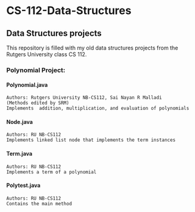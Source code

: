 # CS-112-Data-Structures
## Data Structures projects

This repository is filled with my old data structures projects from 
the Rutgers University class CS 112. 

### Polynomial Project:
  #### Polynomial.java
    Authors: Rutgers University NB-CS112, Sai Nayan R Malladi
    (Methods edited by SRM)
    Implements  addition, multiplication, and evaluation of polynomials
  #### Node.java
    Authors: RU NB-CS112
    Implements linked list node that implements the term instances
  #### Term.java
    Authors: RU NB-CS112
    Implements a term of a polynomial
  #### Polytest.java
    Authors: RU NB-CS112
    Contains the main method
   
